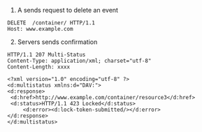 1. A sends request to delete an event
```http
DELETE  /container/ HTTP/1.1
Host: www.example.com
```
2. Servers sends confirmation
```http
HTTP/1.1 207 Multi-Status
Content-Type: application/xml; charset="utf-8"
Content-Length: xxxx

<?xml version="1.0" encoding="utf-8" ?>
<d:multistatus xmlns:d="DAV:">
<d:response>
 <d:href>http://www.example.com/container/resource3</d:href>
 <d:status>HTTP/1.1 423 Locked</d:status>
     <d:error><d:lock-token-submitted/></d:error>
</d:response>
</d:multistatus>
```